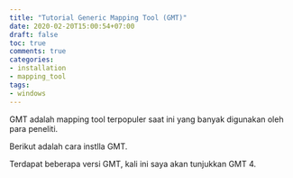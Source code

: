 ```yaml
---
title: "Tutorial Generic Mapping Tool (GMT)"
date: 2020-02-20T15:00:54+07:00
draft: false
toc: true
comments: true
categories:
- installation
- mapping_tool
tags:
- windows
---
```


GMT adalah mapping tool terpopuler saat ini yang banyak digunakan oleh para peneliti.

Berikut adalah cara instlla GMT.

Terdapat beberapa versi GMT, kali ini saya akan tunjukkan GMT 4.